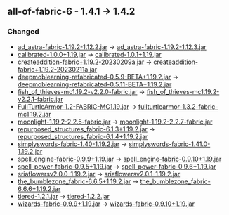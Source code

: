 ## all-of-fabric-6 - 1.4.1 -> 1.4.2

### Changed

  * [ad_astra-fabric-1.19.2-1.12.2.jar](https://www.curseforge.com/minecraft/mc-mods/ad-astra/files/4331884) -> [ad_astra-fabric-1.19.2-1.12.3.jar](https://www.curseforge.com/minecraft/mc-mods/ad-astra/files/4390111)
  * [calibrated-1.0.0+1.19.jar](https://www.curseforge.com/minecraft/mc-mods/calibrated/files/4386490) -> [calibrated-1.0.1+1.19.jar](https://www.curseforge.com/minecraft/mc-mods/calibrated/files/4392355)
  * [createaddition-fabric+1.19.2-20230209a.jar](https://www.curseforge.com/minecraft/mc-mods/createaddition/files/4388911) -> [createaddition-fabric+1.19.2-20230211a.jar](https://www.curseforge.com/minecraft/mc-mods/createaddition/files/4391443)
  * [deepmoblearning-refabricated-0.5.9-BETA+1.19.2.jar](https://www.curseforge.com/minecraft/mc-mods/deep-mob-learning-refabricated/files/4359785) -> [deepmoblearning-refabricated-0.5.11-BETA+1.19.2.jar](https://www.curseforge.com/minecraft/mc-mods/deep-mob-learning-refabricated/files/4393333)
  * [fish_of_thieves-mc1.19.2-v2.2.0-fabric.jar](https://www.curseforge.com/minecraft/mc-mods/fish-of-thieves/files/4369774) -> [fish_of_thieves-mc1.19.2-v2.2.1-fabric.jar](https://www.curseforge.com/minecraft/mc-mods/fish-of-thieves/files/4393362)
  * [FullTurtleArmor-1.2-FABRIC-MC1.19.jar](https://www.curseforge.com/minecraft/mc-mods/full-turtle-armor/files/3918557) -> [fullturtlearmor-1.3.2-fabric-mc1.19.2.jar](https://www.curseforge.com/minecraft/mc-mods/full-turtle-armor/files/4390994)
  * [moonlight-1.19.2-2.2.5-fabric.jar](https://www.curseforge.com/minecraft/mc-mods/selene/files/4378793) -> [moonlight-1.19.2-2.2.7-fabric.jar](https://www.curseforge.com/minecraft/mc-mods/selene/files/4393343)
  * [repurposed_structures_fabric-6.1.3+1.19.2.jar](https://www.curseforge.com/minecraft/mc-mods/repurposed-structures-fabric/files/4171428) -> [repurposed_structures_fabric-6.1.4+1.19.2.jar](https://www.curseforge.com/minecraft/mc-mods/repurposed-structures-fabric/files/4390635)
  * [simplyswords-fabric-1.40-1.19.2.jar](https://www.curseforge.com/minecraft/mc-mods/simply-swords/files/4378003) -> [simplyswords-fabric-1.41.0-1.19.2.jar](https://www.curseforge.com/minecraft/mc-mods/simply-swords/files/4389759)
  * [spell_engine-fabric-0.9.9+1.19.jar](https://www.curseforge.com/minecraft/mc-mods/spell-engine/files/4381585) -> [spell_engine-fabric-0.9.10+1.19.jar](https://www.curseforge.com/minecraft/mc-mods/spell-engine/files/4390818)
  * [spell_power-fabric-0.9.5+1.19.jar](https://www.curseforge.com/minecraft/mc-mods/spell-power/files/4381561) -> [spell_power-fabric-0.9.6+1.19.jar](https://www.curseforge.com/minecraft/mc-mods/spell-power/files/4390244)
  * [sriaflowersv2.0.0-1.19.2.jar](https://www.curseforge.com/minecraft/mc-mods/srias-flowers/files/4240559) -> [sriaflowersv2.0.1-1.19.2.jar](https://www.curseforge.com/minecraft/mc-mods/srias-flowers/files/4393387)
  * [the_bumblezone_fabric-6.6.5+1.19.2.jar](https://www.curseforge.com/minecraft/mc-mods/the-bumblezone-fabric/files/4386229) -> [the_bumblezone_fabric-6.6.6+1.19.2.jar](https://www.curseforge.com/minecraft/mc-mods/the-bumblezone-fabric/files/4390731)
  * [tiered-1.2.1.jar](https://www.curseforge.com/minecraft/mc-mods/tieredz/files/4132193) -> [tiered-1.2.2.jar](https://www.curseforge.com/minecraft/mc-mods/tieredz/files/4392900)
  * [wizards-fabric-0.9.9+1.19.jar](https://www.curseforge.com/minecraft/mc-mods/wizards/files/4381601) -> [wizards-fabric-0.9.10+1.19.jar](https://www.curseforge.com/minecraft/mc-mods/wizards/files/4390835)

